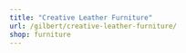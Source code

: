 ```yaml
---
title: "Creative Leather Furniture"
url: /gilbert/creative-leather-furniture/
shop: furniture
---
```

